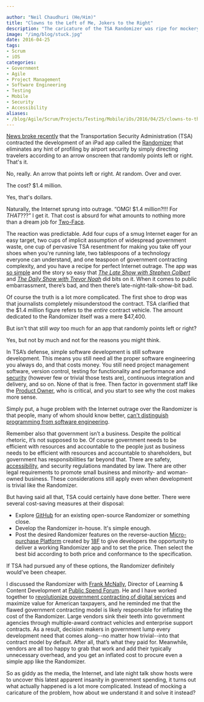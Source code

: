 ```yaml
---

author: "Neil Chaudhuri (He/Him)"
title: "Clowns to the Left of Me, Jokers to the Right"
description: "The caricature of the TSA Randomizer was ripe for mockery, but the reality is complicated."
image: "/img/blog/stuck.jpg"
date: 2016-04-25
tags:
- Scrum
- iOS
categories: 
- Government
- Agile
- Project Management
- Software Engineering
- Testing
- Mobile
- Security
- Accessibility
aliases:
- /blog/Agile/Scrum/Projects/Testing/Mobile/iOs/2016/04/25/clowns-to-the-left-of-me-jokers-to-the-right
---
```


[News broke recently](http://gizmodo.com/tsas-1-4-million-app-takes-about-10-minutes-to-build-1769084655) that the 
Transportation Security Administration (TSA) contracted the development of an iPad app called the 
[Randomizer](https://www.youtube.com/watch?v=P_KmFJ2gGzw) that eliminates any hint of profiling by airport security by simply 
directing travelers according to an arrow onscreen that randomly points left or right. That's it.

No, really. An arrow that points left or right. At random. Over and over.

The cost? $1.4 million.

Yes, that's dollars.

Naturally, the Internet sprung into outrage. “OMG! $1.4 million?!!! For *THAT*???”
I get it. That cost is absurd for what amounts to nothing more than a dream job for [Two-Face](http://batman.wikia.com/wiki/Two-Face).

The reaction was predictable. Add four cups of a smug Internet eager for an easy target, two cups of implicit 
assumption of widespread government waste, one cup of pervasive TSA resentment for making you take off your shoes when you're running late, 
two tablespoons of a technology  
everyone can understand, and one teaspoon of government contracting complexity, and you have a recipe for perfect Internet 
outrage. The app was [so simple](https://www.youtube.com/watch?v=6GEpqmPL3bg) and the story so easy that 
*[The Late Show with Stephen Colbert](https://grabien.com/file.php?id=86239)* and 
*[The Daily Show with Trevor Noah](http://www.cc.com/video-clips/e42km1/the-daily-show-with-trevor-noah-the-tsa-s-randomizer-app)* 
did bits on it. When it comes to public embarrassment, there’s bad, and then there’s late-night-talk-show-bit bad. 

Of course the truth is a lot more complicated. The first shoe to drop was that journalists completely misunderstood the contract. TSA 
clarified that the $1.4 million figure refers to the *entire* contract vehicle. The amount dedicated to the Randomizer itself 
was a mere $47,400.

But isn't that still *way* too much for an app that randomly points left or right?

Yes, but not by much and not for the reasons you might think.

In TSA’s defense, simple software development is still software development. This means you still need all the proper 
software engineering you always do, and that costs money. You still need project management software, version control, 
testing for functionality and performance and 
[security](https://www.owasp.org/index.php/Mobile_Top_10_2016-Top_10) (however few or trivial those tests are), 
continuous integration and delivery, and so on. None of that is free. Then factor in government staff like the 
[Product Owner](https://playbook.cio.gov/#play6), who is critical, and you start to see why the cost makes more sense.

Simply put, a huge problem with the Internet outrage over the Randomizer is that people, many of whom should know better, 
[can't distinguish programming from software engineering](/blog/the-art-of-software-engineering).

Remember also that government isn’t a business. Despite the political rhetoric, it’s not supposed to be. Of course 
government needs to be efficient with resources and accountable to the people just as business needs to be efficient with 
resources and accountable to shareholders, but government has responsibilities far beyond that. There are safety, 
[accessibility](http://www.section508.gov/), and security regulations mandated by law. There are other legal requirements 
to promote small business and minority- and woman-owned business. These considerations still apply even when development 
is trivial like the Randomizer.

But having said all that, TSA could certainly have done better. There were several cost-saving measures at their disposal:

* Explore [GitHub](https://github.com/) for an existing open-source Randomizer or something close.
* Develop the Randomizer in-house. It's simple enough. 
* Post the desired Randomizer features on the reverse-auction 
[Micro-purchase Platform](https://18f.gsa.gov/2016/01/07/announcing-the-18f-micro-purchase-platform/) created by 
[18F](https://18f.gsa.gov/) to give developers the opportunity to deliver a working Randomizer app and to set the price. 
Then select the best bid according to both price and conformance to the specification.

If TSA had pursued any of these options, the Randomizer definitely would’ve been cheaper.     

I discussed the Randomizer with [Frank McNally](https://twitter.com/NecessitysChild), Director of Learning & Content 
Development at [Public Spend Forum](http://publicspendforum.net/). He and I have worked together to 
[revolutionize government contracting of digital services](/blog/all-we-do-is-win-win-win) 
and maximize value for American taxpayers, and he reminded me that the flawed government contracting model is likely responsible 
for inflating the cost of the Randomizer. Large vendors sink their teeth into government agencies through multiple-award 
contract vehicles and enterprise support contracts. As a result, decision makers in government lump every development 
need that comes along--no matter how trivial--into that contract model by default. After all, that’s what they paid 
for. Meanwhile, vendors are all too happy to grab that work and add their typically unnecessary overhead, and you get an inflated 
cost to procure even a simple app like the Randomizer.

So as giddy as the media, the Internet, and late night talk show hosts were to uncover this latest apparent insanity in government 
spending, it turns out what actually happened is a lot more complicated. Instead of mocking a caricature of the problem,
how about we understand it and solve it instead?

